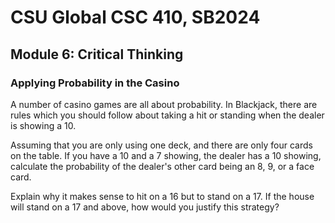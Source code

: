 # CSU Global CSC 410, SB2024          

## Module 6: Critical Thinking        

### Applying Probability in the Casino

A number of casino games are all about probability. In Blackjack,  there are rules which you should follow about taking a hit or standing  when the dealer is showing a 10.

Assuming that you are only using one deck, and there are only four  cards on the table. If you have a 10 and a 7 showing, the dealer has a  10 showing, calculate the probability of the dealer's other card being  an 8, 9, or a face card.

Explain why it makes sense to hit on a 16 but to stand on a 17. If  the house will stand on a 17 and above, how would you justify this  strategy?